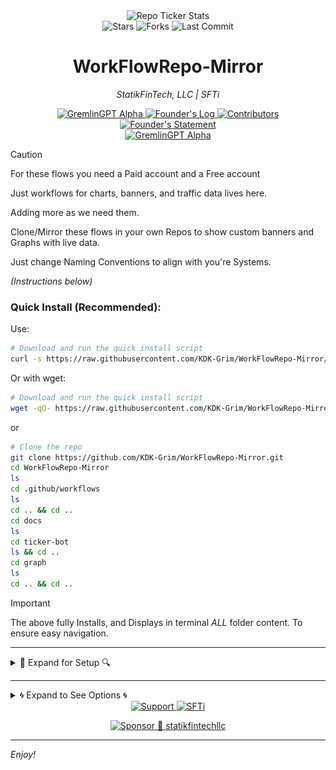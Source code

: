 <link rel="stylesheet" type="text/css" href="custom.css">
<div align="center">
  <img  
	  src="https://raw.githubusercontent.com/KDK-Grim/WorkFlowRepo-Mirror/master/docs/ticker-bot/ticker.gif" 
  alt="Repo Ticker Stats" 
  style="height:33px;" />
  <div align="center">
  <img  
	  src="https://img.shields.io/github/stars/KDK-Grim/WorkFlowRepo-Mirror?style=social" alt="Stars"/>
  <img  
	  src="https://img.shields.io/github/forks/KDK-Grim/WorkFlowRepo-Mirror?style=social" alt="Forks"/>
  <img  
	  src="https://img.shields.io/github/last-commit/KDK-Grim/WorkFlowRepo-Mirror?style=social" alt="Last Commit"/>
</div>
  
# WorkFlowRepo-Mirror
*StatikFinTech, LLC | SFTi*

<div align="center">

  <a href="https://github.com/statikfintechllc/AscendAI/blob/master/GremlinGPT">
  <img src="https://img.shields.io/badge/Build-passing-darkred?labelColor=black" alt="GremlinGPT Alpha"/>
  </a>
  <a href="https://github.com/statikfintechllc/AscendAI/blob/master/About Us/FOUNDER_LOG.md">
  <img src="https://img.shields.io/badge/Founder's%20Log-Manifesto-darkred?labelColor=black" alt="Founder's Log"/>
  </a>
  <a href="https://github.com/KDK-Grim/blob/master/docs/contributors.md">
  <img src="https://img.shields.io/badge/contributors-3-darkred?labelColor=black" alt="Contributors"/>
  </a>
  <a href="https://github.com/statikfintechllc/AscendAI/blob/master/About Us/FOUNDER_STATEMENT.md">
  <img src="https://img.shields.io/badge/Founder's%20Log-Statement-darkred?labelColor=black" alt="Founder's Statement"/>
  </a>
</div
<div align="center"> 
   <a href="https://github.com/statikfintechllc/WorkFlowRepo.git">
  <img src="https://img.shields.io/badge/Click%20to%20Install%20Single-Repo%20Traffic%20Workflows-darkred?labelColor=black" alt="GremlinGPT Alpha"/>
  </a>
</div>

</div>

> [!CAUTION]
>
> For these flows you need a Paid account and a Free account
> 
> Just workflows for charts, banners, and traffic data lives here.
>
> Adding more as we need them.
>
> Clone/Mirror these flows in your own Repos to show custom banners and Graphs with live data.
>
> Just change Naming Conventions to align with you're Systems.
>
> *(Instructions below)*

</div>

### Quick Install (Recommended):

Use: 

```bash
# Download and run the quick install script
curl -s https://raw.githubusercontent.com/KDK-Grim/WorkFlowRepo-Mirror/master/curl_wget_script/cw.script.sh | bash
```

Or with wget:

```bash
# Download and run the quick install script
wget -qO- https://raw.githubusercontent.com/KDK-Grim/WorkFlowRepo-Mirror/master/curl_wget_script/cw.script.sh | bash
```

or

```bash
# Clone the repo
git clone https://github.com/KDK-Grim/WorkFlowRepo-Mirror.git
cd WorkFlowRepo-Mirror
ls
cd .github/workflows
ls
cd .. && cd ..
cd docs
ls
cd ticker-bot
ls && cd ..
cd graph
ls
cd .. && cd ..
```

> [!IMPORTANT]
>
> The above fully Installs, and Displays in terminal *ALL* folder content.
> To ensure easy navigation.

---

<details>
<summary>🔎 Expand for Setup 🔍</summary>

### 🧷 Create Both Tokens

1. Go to: `https://github.com/settings/tokens` → Fine-grained tokens  
2. Click **Generate new token**  
3. For **`PAT_GITHUB`**:
   - Scope your **current workflow free account**
   - Permissions:  
     - ✅ `Contents`: Read & Write  
     - ✅ `Metadata`: Read-only  
4. For **`PULL_STATIK_PAT`**:
   - Same as `PAT_GITHUB`, but in your paid public repo(s), to Scope your public repo(s):
     - Permissions:  
     - ✅ `Contents`: Read-only  
     - ✅ `Metadata`: Read-only  
5. Copy both tokens into thier repective Secrets

---

### 🔒 Save Tokens as Repo Secrets

In your **mirror repo** (e.g. `KDK-Grim/WorkFlowRepo-Mirror`):

- Go to: `Settings` → `Secrets and variables` → `Actions`
- Click → **New repository secret**

Add both:

```text
Name: PAT_GITHUB
Value: <your free github write token>

Name: PULL_STATIK_PAT
Value: <your paid read-only token>
```

---

## 🧬 STEP 3: Edit Workflow .yml Files

1.    Find and update Line 28 & 31 inside the traffic_graph.yml workflow file change:

```yml
- name: Fetch traffic from AscendAI
...
    REPO: statikfintechllc/AscendAI
```

> Change to match you're repo's naming.
>
> Never swap or combine these tokens.
> PAT_GITHUB is for commits.
> PULL_STATIK_PAT is for pulling public stats.

---

## 🗃️ Files to Modify:

### Inside .github/workflows, line 8 in both .yml files, ensure:

```yml
on:
  schedule:
  #  - cron: "*/5 * * * *" # Doesnt run
```

**Looks like:**

```yml
on:
  schedule:
    - cron: "*/5 * * * *" # runs every 5 minutes
```

### Inside docs/ticker-bot/fetch_stats.py, Update lines 9-16:

```python
REPOS = [
    "statikfintechllc/AscendAI",
    "statikfintechllc/Mobile-Developer",
    "statikfintechllc/AscendDocs-of-GovSeverance",
    "statikfintechllc/GodCore",
    "statikfintechllc/AscendNet",
    "statikfintechllc/WorkFlowRepo"
]
```

> Change to match you're repo's naming.

## 🔐 Using Dual Tokens Across Repositories

To fetch data **from one repo (StatikFinTech)** while committing changes **to another (your fork or mirror)**, you must use **two distinct GitHub secrets**:

| Secret Name       | Required In Repo | Permissions       | Purpose                                                  |
|-------------------|------------------|-------------------|----------------------------------------------------------|
| `PAT_GITHUB`      | ✅ Your Repo      | `contents: write` | Allows **committing/pushing** output files (graph, gif) in `<your-free-account-repo>`  |
| `PULL_STATIK_PAT` | ✅ Your Repo      | `contents: read`  | Allows **pulling traffic stats** from `<your-paid-account-repo>` |


</details>

---

<details>
<summary>🌀 Expand to See Options 🌀</summary>

---

<div align="center">

The Ticker-Bot

 ---

  <a href="https://raw.githubusercontent.com/statikfintechllc/AscendAI/master/About US/">
  <img  src="https://raw.githubusercontent.com/KDK-Grim/WorkFlowRepo-Mirror/master/docs/ticker-bot/ticker.gif" 
  alt="Repo Ticker Stats" 
  style="height:33px;" />
  </a>
</div>

---

<div align="center">

The Graph

 ---
 
  <a href="https://raw.githubusercontent.com/statikfintechllc/AscendAI/master/About US/">
  <img src="https://raw.githubusercontent.com/KDK-Grim/WorkFlowRepo-Mirror/master/docs/graph/traffic_graph.png" alt="Traffic Graph" />
  </a>
</div>

</details>

<div align="center">
  <a href="https://ko-fi.com/statikfintech_llc">
  <img  
	  src="https://img.shields.io/badge/Sponsor%20SFTi%20on%20KoFi-darkred?style=for-the-badge&logo=dragon&logoColor=gold" alt="Support"/>
  </a>
  <a href="https://patreon.com/StatikFinTech_LLC?utm_medium=unknown&utm_source=join_link&utm_campaign=creatorshare_creator&utm_content=copyLink">
  <img  
	  src="https://img.shields.io/badge/Sponsor%20SFTi%20on%20Patreon-black?style=for-the-badge&logo=dragon&logoColor=gold" alt="SFTi"/>
  </a>
</div>
<div align="center">

[![Sponsor 💪 statikfintechllc](https://img.shields.io/badge/Sponsor%20SFTi%20on%20GitHub-darkred?logo=github&style=for-the-badge)](https://github.com/sponsors/statikfintechllc)

</div>

---

*Enjoy!*
